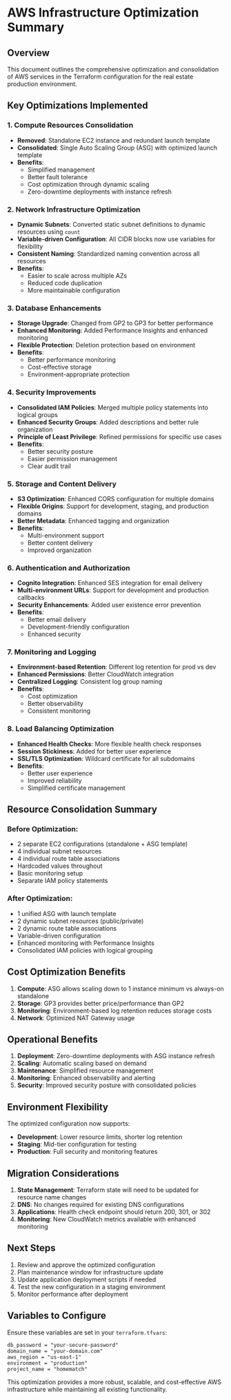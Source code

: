 # AWS Infrastructure Optimization Summary

## Overview
This document outlines the comprehensive optimization and consolidation of AWS services in the Terraform configuration for the real estate production environment.

## Key Optimizations Implemented

### 1. **Compute Resources Consolidation**
- **Removed**: Standalone EC2 instance and redundant launch template
- **Consolidated**: Single Auto Scaling Group (ASG) with optimized launch template
- **Benefits**: 
  - Simplified management
  - Better fault tolerance
  - Cost optimization through dynamic scaling
  - Zero-downtime deployments with instance refresh

### 2. **Network Infrastructure Optimization**
- **Dynamic Subnets**: Converted static subnet definitions to dynamic resources using `count`
- **Variable-driven Configuration**: All CIDR blocks now use variables for flexibility
- **Consistent Naming**: Standardized naming convention across all resources
- **Benefits**:
  - Easier to scale across multiple AZs
  - Reduced code duplication
  - More maintainable configuration

### 3. **Database Enhancements**
- **Storage Upgrade**: Changed from GP2 to GP3 for better performance
- **Enhanced Monitoring**: Added Performance Insights and enhanced monitoring
- **Flexible Protection**: Deletion protection based on environment
- **Benefits**:
  - Better performance monitoring
  - Cost-effective storage
  - Environment-appropriate protection

### 4. **Security Improvements**
- **Consolidated IAM Policies**: Merged multiple policy statements into logical groups
- **Enhanced Security Groups**: Added descriptions and better rule organization
- **Principle of Least Privilege**: Refined permissions for specific use cases
- **Benefits**:
  - Better security posture
  - Easier permission management
  - Clear audit trail

### 5. **Storage and Content Delivery**
- **S3 Optimization**: Enhanced CORS configuration for multiple domains
- **Flexible Origins**: Support for development, staging, and production domains
- **Better Metadata**: Enhanced tagging and organization
- **Benefits**:
  - Multi-environment support
  - Better content delivery
  - Improved organization

### 6. **Authentication and Authorization**
- **Cognito Integration**: Enhanced SES integration for email delivery
- **Multi-environment URLs**: Support for development and production callbacks
- **Security Enhancements**: Added user existence error prevention
- **Benefits**:
  - Better email delivery
  - Development-friendly configuration
  - Enhanced security

### 7. **Monitoring and Logging**
- **Environment-based Retention**: Different log retention for prod vs dev
- **Enhanced Permissions**: Better CloudWatch integration
- **Centralized Logging**: Consistent log group naming
- **Benefits**:
  - Cost optimization
  - Better observability
  - Consistent monitoring

### 8. **Load Balancing Optimization**
- **Enhanced Health Checks**: More flexible health check responses
- **Session Stickiness**: Added for better user experience
- **SSL/TLS Optimization**: Wildcard certificate for all subdomains
- **Benefits**:
  - Better user experience
  - Improved reliability
  - Simplified certificate management

## Resource Consolidation Summary

### Before Optimization:
- 2 separate EC2 configurations (standalone + ASG template)
- 4 individual subnet resources
- 4 individual route table associations
- Hardcoded values throughout
- Basic monitoring setup
- Separate IAM policy statements

### After Optimization:
- 1 unified ASG with launch template
- 2 dynamic subnet resources (public/private)
- 2 dynamic route table associations
- Variable-driven configuration
- Enhanced monitoring with Performance Insights
- Consolidated IAM policies with logical grouping

## Cost Optimization Benefits

1. **Compute**: ASG allows scaling down to 1 instance minimum vs always-on standalone
2. **Storage**: GP3 provides better price/performance than GP2
3. **Monitoring**: Environment-based log retention reduces storage costs
4. **Network**: Optimized NAT Gateway usage

## Operational Benefits

1. **Deployment**: Zero-downtime deployments with ASG instance refresh
2. **Scaling**: Automatic scaling based on demand
3. **Maintenance**: Simplified resource management
4. **Monitoring**: Enhanced observability and alerting
5. **Security**: Improved security posture with consolidated policies

## Environment Flexibility

The optimized configuration now supports:
- **Development**: Lower resource limits, shorter log retention
- **Staging**: Mid-tier configuration for testing
- **Production**: Full security and monitoring features

## Migration Considerations

1. **State Management**: Terraform state will need to be updated for resource name changes
2. **DNS**: No changes required for existing DNS configurations
3. **Applications**: Health check endpoint should return 200, 301, or 302
4. **Monitoring**: New CloudWatch metrics available with enhanced monitoring

## Next Steps

1. Review and approve the optimized configuration
2. Plan maintenance window for infrastructure update
3. Update application deployment scripts if needed
4. Test the new configuration in a staging environment
5. Monitor performance after deployment

## Variables to Configure

Ensure these variables are set in your `terraform.tfvars`:
```hcl
db_password = "your-secure-password"
domain_name = "your-domain.com"
aws_region = "us-east-1"
environment = "production"
project_name = "homematch"
```

This optimization provides a more robust, scalable, and cost-effective AWS infrastructure while maintaining all existing functionality.